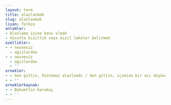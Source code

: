 ```yaml
---
layout: term
title: alazlanmak
slug: alazlanmak
lisan: Türkçe
anlamlar:
- Alazlama işine konu olmak
- Vücutta kızıllık veya kızıl lekeler belirmek
ozellikler:
- - nesnesiz
  - ağızlardan
- - nesnesiz
  - ağızlardan
  - ''
ornekler:
- - Sen gittin, hüznümüz alazlandı / Sen gittin, içimize bir acı düşüverdi
- - ''
orneklerkaynak:
- - Bahaettin Karakoç
- - ''
---
```

